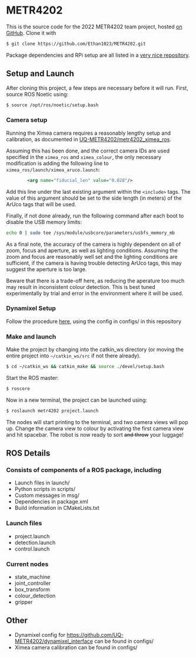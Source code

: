 # METR4202

This is the source code for the 2022 METR4202 team project, hosted
[on GitHub](https://github.com/Ethan1023/METR4202). Clone it with
```bash
$ git clone https://github.com/Ethan1023/METR4202.git
```

Package dependencies and RPi setup are all listed in a
[very nice repository](https://github.com/UQ-METR4202/METR4202_S2-2022_Resources/blob/main/RPi4_Setup.md).

## Setup and Launch

After cloning this project, a few steps are necessary before it will run.
First, source ROS Noetic using:
```bash
$ source /opt/ros/noetic/setup.bash
```

### Camera setup

Running the Ximea camera requires a reasonably lengthy setup and calibration,
as documented in [UQ-METR4202/metr4202_ximea_ros](https://github.com/UQ-METR4202/metr4202_ximea_ros).

Assuming this has been done, and the correct camera IDs are used specified in
the `ximea_ros` and `ximea_colour`, the only necessary modification is adding
the following line to `ximea_ros/launch/ximea_aruco.launch`:
```xml
        <arg name="fiducial_len" value="0.028"/>
```

Add this line under the last existing argument within the `<include>` tags. The
value of this argument should be set to the side length (in meters) of the ArUco
tags that will be used.

Finally, if not done already, run the following command after each boot to
disable the USB memory limits:
```bash
echo 0 | sudo tee /sys/module/usbcore/parameters/usbfs_memory_mb
```

As a final note, the accuracy of the camera is highly dependent on all of zoom,
focus and aperture, as well as lighting conditions. Assuming the zoom and focus
are reasonably well set and the lighting conditions are sufficient, if the
camera is having trouble detecting ArUco tags, this may suggest the aperture is
too large.

Beware that there is a trade-off here, as reducing the aperature too much may
result in inconsistent colour detection. This is best tuned experimentally by
trial and error in the environment where it will be used.

### Dynamixel Setup
Follow the procedure [here](https://github.com/UQ-METR4202/dynamixel_interface/blob/master/tutorials/tutorial_1_using_the_controller.md), using the config in configs/ in this repository

### Make and launch

Make the project by changing into the catkin_ws directory (or moving
the entire project into `~/catkin_ws/src` if not there already).
```bash
$ cd ~/catkin_ws && catkin_make && source ./devel/setup.bash
```

Start the ROS master:
```bash
$ roscore
```

Now in a new terminal, the project can be launched using:
```bash
$ roslaunch metr4202 project.launch
```

The nodes will start printing to the terminal, and two camera views will pop up.
Change the camera view to colour by activating the first camera view and hit
spacebar. The robot is now ready to sort ~~and throw~~ your luggage!

## ROS Details

### Consists of components of a ROS package, including
* Launch files in launch/
* Python scripts in scripts/
* Custom messages in msg/
* Dependencies in package.xml
* Build information in CMakeLists.txt

### Launch files
* project.launch
* detection.launch
* control.launch

### Current nodes
* state_machine
* joint_controller
* box_transform
* colour_detection
* gripper

## Other
* Dynamixel config for https://github.com/UQ-METR4202/dynamixel_interface can be found in configs/
* Ximea camera calibration can be found in configs/
